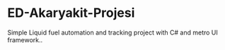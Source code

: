 # ED-Akaryakit-Projesi
Simple Liquid fuel automation and tracking project with C# and metro UI framework..
